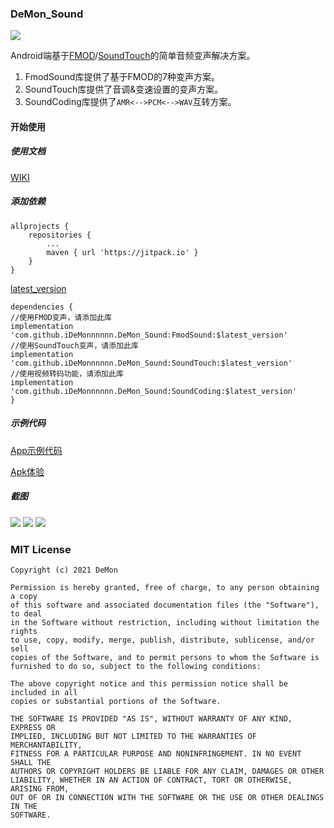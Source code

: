 ### DeMon_Sound

[![](https://jitpack.io/v/iDeMonnnnnn/DeMon_Sound.svg)](https://jitpack.io/#iDeMonnnnnn/DeMon_Sound)

Android端基于[FMOD](https://www.fmod.com/)/[SoundTouch](https://gitlab.com/soundtouch/soundtouch)的简单音频变声解决方案。

1. FmodSound库提供了基于FMOD的7种变声方案。
2. SoundTouch库提供了音调&变速设置的变声方案。
3. SoundCoding库提供了```AMR<-->PCM<-->WAV```互转方案。

#### 开始使用

##### 使用文档

[WIKI](https://github.com/iDeMonnnnnn/DeMon_Sound/wiki)

##### 添加依赖

```
allprojects {
	repositories {
		...
		maven { url 'https://jitpack.io' }
	}
}
```
[latest_version](https://github.com/iDeMonnnnnn/DeMon_Sound/releases)
```
dependencies {
//使用FMOD变声，请添加此库
implementation 'com.github.iDeMonnnnnn.DeMon_Sound:FmodSound:$latest_version'
//使用SoundTouch变声，请添加此库
implementation 'com.github.iDeMonnnnnn.DeMon_Sound:SoundTouch:$latest_version'
//使用视频转码功能，请添加此库
implementation 'com.github.iDeMonnnnnn.DeMon_Sound:SoundCoding:$latest_version'
}
```

##### 示例代码

[App示例代码](https://github.com/iDeMonnnnnn/DeMon_Sound/tree/master/app)

[Apk体验](https://raw.githubusercontent.com/iDeMonnnnnn/DeMon_Sound/master/app-release.apk)

##### 截图

![](https://github.com/iDeMonnnnnn/DeMon_Sound/blob/master/screen/111.jpg?raw=true)
![](https://github.com/iDeMonnnnnn/DeMon_Sound/blob/master/screen/222.jpg?raw=true)
![](https://github.com/iDeMonnnnnn/DeMon_Sound/blob/master/screen/333.jpg?raw=true)

### MIT License

```
Copyright (c) 2021 DeMon

Permission is hereby granted, free of charge, to any person obtaining a copy
of this software and associated documentation files (the "Software"), to deal
in the Software without restriction, including without limitation the rights
to use, copy, modify, merge, publish, distribute, sublicense, and/or sell
copies of the Software, and to permit persons to whom the Software is
furnished to do so, subject to the following conditions:

The above copyright notice and this permission notice shall be included in all
copies or substantial portions of the Software.

THE SOFTWARE IS PROVIDED "AS IS", WITHOUT WARRANTY OF ANY KIND, EXPRESS OR
IMPLIED, INCLUDING BUT NOT LIMITED TO THE WARRANTIES OF MERCHANTABILITY,
FITNESS FOR A PARTICULAR PURPOSE AND NONINFRINGEMENT. IN NO EVENT SHALL THE
AUTHORS OR COPYRIGHT HOLDERS BE LIABLE FOR ANY CLAIM, DAMAGES OR OTHER
LIABILITY, WHETHER IN AN ACTION OF CONTRACT, TORT OR OTHERWISE, ARISING FROM,
OUT OF OR IN CONNECTION WITH THE SOFTWARE OR THE USE OR OTHER DEALINGS IN THE
SOFTWARE.
```




